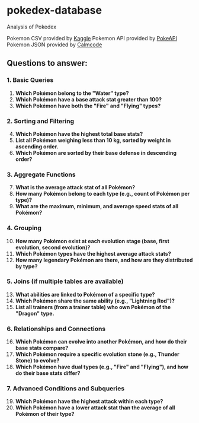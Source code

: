 # pokedex-database
Analysis of Pokedex

Pokemon CSV provided by [Kaggle](https://www.kaggle.com/rounakbanik/pokemon)
Pokemon API provided by [PokeAPI](https://pokeapi.co/)
Pokemon JSON provided by [Calmcode](https://calmcode.io/datasets/pokemon-json)

## Questions to answer:
### 1. **Basic Queries**
1. **Which Pokémon belong to the "Water" type?**
2. **Which Pokémon have a base attack stat greater than 100?**
3. **Which Pokémon have both the "Fire" and "Flying" types?**

### 2. **Sorting and Filtering**
4. **Which Pokémon have the highest total base stats?**
5. **List all Pokémon weighing less than 10 kg, sorted by weight in ascending order.**
6. **Which Pokémon are sorted by their base defense in descending order?**

### 3. **Aggregate Functions**
7. **What is the average attack stat of all Pokémon?**
8. **How many Pokémon belong to each type (e.g., count of Pokémon per type)?**
9. **What are the maximum, minimum, and average speed stats of all Pokémon?**

### 4. **Grouping**
10. **How many Pokémon exist at each evolution stage (base, first evolution, second evolution)?**
11. **Which Pokémon types have the highest average attack stats?**
12. **How many legendary Pokémon are there, and how are they distributed by type?**

### 5. **Joins (if multiple tables are available)**
13. **What abilities are linked to Pokémon of a specific type?**
14. **Which Pokémon share the same ability (e.g., "Lightning Rod")?**
15. **List all trainers (from a trainer table) who own Pokémon of the "Dragon" type.**

### 6. **Relationships and Connections**
16. **Which Pokémon can evolve into another Pokémon, and how do their base stats compare?**
17. **Which Pokémon require a specific evolution stone (e.g., Thunder Stone) to evolve?**
18. **Which Pokémon have dual types (e.g., "Fire" and "Flying"), and how do their base stats differ?**

### 7. **Advanced Conditions and Subqueries**
19. **Which Pokémon have the highest attack within each type?**
20. **Which Pokémon have a lower attack stat than the average of all Pokémon of their type?**
